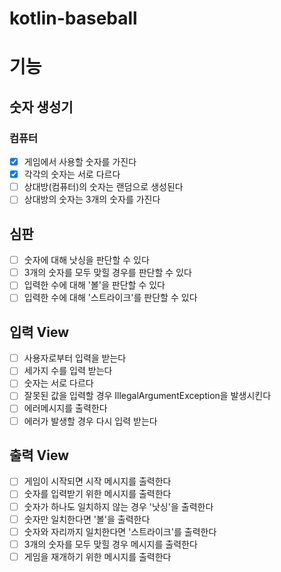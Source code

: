 # kotlin-baseball

# 기능
## 숫자 생성기
### 컴퓨터
- [x] 게임에서 사용할 숫자를 가진다
- [x] 각각의 숫자는 서로 다르다
- [ ] 상대방(컴퓨터)의 숫자는 랜덤으로 생성된다
- [ ] 상대방의 숫자는 3개의 숫자를 가진다

## 심판
- [ ] 숫자에 대해 낫싱을 판단할 수 있다
- [ ] 3개의 숫자를 모두 맞힐 경우를 판단할 수 있다
- [ ] 입력한 수에 대해 '볼'을 판단할 수 있다
- [ ] 입력한 수에 대해 '스트라이크'를 판단할 수 있다

## 입력 View
- [ ] 사용자로부터 입력을 받는다
- [ ] 세가지 수를 입력 받는다
- [ ] 숫자는 서로 다르다
- [ ] 잘못된 값을 입력할 경우 IllegalArgumentException을 발생시킨다
- [ ] 에러메시지를 출력한다
- [ ] 에러가 발생할 경우 다시 입력 받는다

## 출력 View 
- [ ] 게임이 시작되면 시작 메시지를 출력한다
- [ ] 숫자를 입력받기 위한 메시지를 출력한다
- [ ] 숫자가 하나도 일치하지 않는 경우 '낫싱'을 출력한다
- [ ] 숫자만 일치한다면 '볼'을 출력한다
- [ ] 숫자와 자리까지 일치한다면 '스트라이크'를 출력한다
- [ ] 3개의 숫자를 모두 맞힐 경우 메시지를 출력한다
- [ ] 게임을 재개하기 위한 메시지를 출력한다